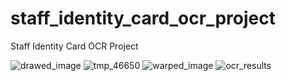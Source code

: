 # staff_identity_card_ocr_project
Staff Identity Card OCR Project


![drawed_image](https://user-images.githubusercontent.com/2838457/46764665-bcaf9200-cce5-11e8-8f4c-192f4281a681.png)
![tmp_46650](https://user-images.githubusercontent.com/2838457/46764666-bcaf9200-cce5-11e8-8684-ddbd1a8d5339.png)
![warped_image](https://user-images.githubusercontent.com/2838457/46764667-bcaf9200-cce5-11e8-8776-1e95808f05fb.png)
![ocr_results](https://user-images.githubusercontent.com/2838457/46764718-e4065f00-cce5-11e8-94d3-234c76625a57.png)
